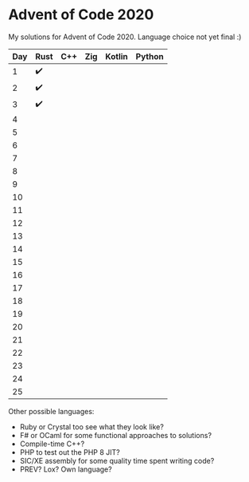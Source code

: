 # Advent of Code 2020

My solutions for Advent of Code 2020. Language choice not yet final :)

| Day | Rust | C++ | Zig | Kotlin | Python |
| --- | ---- | --- | --- | ------ | ------ |
| 1   | ✔️   |     |     |        |        |
| 2   | ✔️   |     |     |        |        |
| 3   | ✔️   |     |     |        |        |
| 4   |      |     |     |        |        |
| 5   |      |     |     |        |        |
| 6   |      |     |     |        |        |
| 7   |      |     |     |        |        |
| 8   |      |     |     |        |        |
| 9   |      |     |     |        |        |
| 10  |      |     |     |        |        |
| 11  |      |     |     |        |        |
| 12  |      |     |     |        |        |
| 13  |      |     |     |        |        |
| 14  |      |     |     |        |        |
| 15  |      |     |     |        |        |
| 16  |      |     |     |        |        |
| 17  |      |     |     |        |        |
| 18  |      |     |     |        |        |
| 19  |      |     |     |        |        |
| 20  |      |     |     |        |        |
| 21  |      |     |     |        |        |
| 22  |      |     |     |        |        |
| 23  |      |     |     |        |        |
| 24  |      |     |     |        |        |
| 25  |      |     |     |        |        |

Other possible languages:

- Ruby or Crystal too see what they look like?
- F# or OCaml for some functional approaches to solutions?
- Compile-time C++?
- PHP to test out the PHP 8 JIT?
- SIC/XE assembly for some quality time spent writing code?
- PREV? Lox? Own language?
